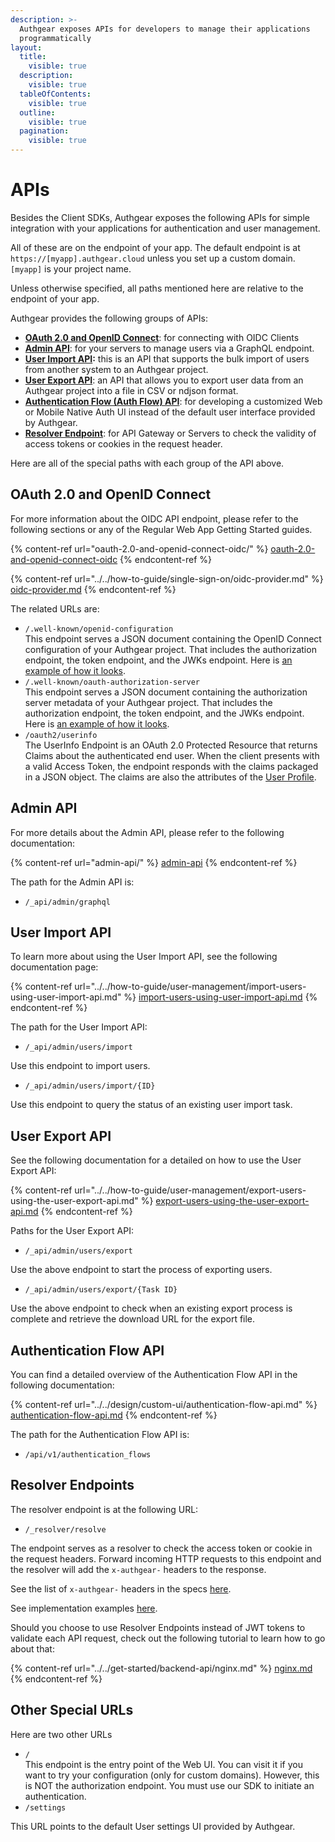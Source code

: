 ```yaml
---
description: >-
  Authgear exposes APIs for developers to manage their applications
  programmatically
layout:
  title:
    visible: true
  description:
    visible: true
  tableOfContents:
    visible: true
  outline:
    visible: true
  pagination:
    visible: true
---
```


# APIs

Besides the Client SDKs, Authgear exposes the following APIs for simple integration with your applications for authentication and user management.

All of these are on the endpoint of your app. The default endpoint is at `https://[myapp].authgear.cloud` unless you set up a custom domain. `[myapp]` is your project name.

Unless otherwise specified, all paths mentioned here are relative to the endpoint of your app.

Authgear provides the following groups of APIs:

* [**OAuth 2.0 and OpenID Connect**](oauth-2.0-and-openid-connect-oidc/): for connecting with OIDC Clients
* [**Admin API**](admin-api/): for your servers to manage users via a GraphQL endpoint.
* [**User Import API**](user-import-api.md)**:** this is an API that supports the bulk import of users from another system to an Authgear project.
* [**User Export API**](user-export-api.md): an API that allows you to export user data from an Authgear project into a file in CSV or ndjson format.
* [**Authentication Flow (Auth Flow) API**](authentication-flow-api.md): for developing a customized Web or Mobile Native Auth UI instead of the default user interface provided by Authgear.
* [**Resolver Endpoint**](../../get-started/backend-api/nginx.md): for API Gateway or Servers to check the validity of access tokens or cookies in the request header.

Here are all of the special paths with each group of the API above.

## OAuth 2.0 and OpenID Connect

For more information about the OIDC API endpoint, please refer to the following sections or any of the Regular Web App Getting Started guides.

{% content-ref url="oauth-2.0-and-openid-connect-oidc/" %}
[oauth-2.0-and-openid-connect-oidc](oauth-2.0-and-openid-connect-oidc/)
{% endcontent-ref %}

{% content-ref url="../../how-to-guide/single-sign-on/oidc-provider.md" %}
[oidc-provider.md](../../how-to-guide/single-sign-on/oidc-provider.md)
{% endcontent-ref %}

The related URLs are:

* `/.well-known/openid-configuration`\
  This endpoint serves a JSON document containing the OpenID Connect configuration of your Authgear project. That includes the authorization endpoint, the token endpoint, and the JWKs endpoint. Here is [an example of how it looks](https://accounts.portal.authgear.com/.well-known/openid-configuration).
* `/.well-known/oauth-authorization-server`\
  This endpoint serves a JSON document containing the authorization server metadata of your Authgear project. That includes the authorization endpoint, the token endpoint, and the JWKs endpoint. Here is [an example of how it looks](https://accounts.portal.authgear.com/.well-known/openid-configuration).
* `/oauth2/userinfo`\
  The UserInfo Endpoint is an OAuth 2.0 Protected Resource that returns Claims about the authenticated end user. When the client presents with a valid Access Token, the endpoint responds with the claims packaged in a JSON object. The claims are also the attributes of the [User Profile](../../how-to-guide/user-profiles/user-profile.md).

## Admin API

For more details about the Admin API, please refer to the following documentation:

{% content-ref url="admin-api/" %}
[admin-api](admin-api/)
{% endcontent-ref %}

The path for the Admin API is:

* `/_api/admin/graphql`

## User Import API

To learn more about using the User Import API, see the following documentation page:

{% content-ref url="../../how-to-guide/user-management/import-users-using-user-import-api.md" %}
[import-users-using-user-import-api.md](../../how-to-guide/user-management/import-users-using-user-import-api.md)
{% endcontent-ref %}

The path for the User Import API:

* `/_api/admin/users/import`

Use this endpoint to import users.

* `/_api/admin/users/import/{ID}`

Use this endpoint to query the status of an existing user import task.

## User Export API

See the following documentation for a detailed on how to use the User Export API:

{% content-ref url="../../how-to-guide/user-management/export-users-using-the-user-export-api.md" %}
[export-users-using-the-user-export-api.md](../../how-to-guide/user-management/export-users-using-the-user-export-api.md)
{% endcontent-ref %}

Paths for the User Export API:

* `/_api/admin/users/export`

Use the above endpoint to start the process of exporting users.

* `/_api/admin/users/export/{Task ID}`

Use the above endpoint to check when an existing export process is complete and retrieve the download URL for the export file.

## Authentication Flow API

You can find a detailed overview of the Authentication Flow API in the following documentation:

{% content-ref url="../../design/custom-ui/authentication-flow-api.md" %}
[authentication-flow-api.md](../../design/custom-ui/authentication-flow-api.md)
{% endcontent-ref %}

The path for the Authentication Flow API is:

* `/api/v1/authentication_flows`

## Resolver Endpoints

The resolver endpoint is at the following URL:

* `/_resolver/resolve`

The endpoint serves as a resolver to check the access token or cookie in the request headers. Forward incoming HTTP requests to this endpoint and the resolver will add the `x-authgear-` headers to the response.

See the list of `x-authgear-` headers in the specs [here](https://github.com/authgear/authgear-server/blob/master/docs/specs/api-resolver.md).

See implementation examples [here](../../get-started/backend-api/nginx.md).

Should you choose to use Resolver Endpoints instead of JWT tokens to validate each API request, check out the following tutorial to learn how to go about that:

{% content-ref url="../../get-started/backend-api/nginx.md" %}
[nginx.md](../../get-started/backend-api/nginx.md)
{% endcontent-ref %}

## Other Special URLs

Here are two other URLs

* `/`\
  This endpoint is the entry point of the Web UI. You can visit it if you want to try your configuration (only for custom domains). However, this is NOT the authorization endpoint. You must use our SDK to initiate an authentication.
* `/settings`

This URL points to the default User settings UI provided by Authgear.
